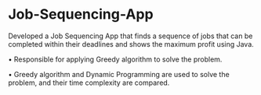 # Job-Sequencing-App
Developed a Job Sequencing App that finds a sequence of jobs that can be completed within their deadlines and shows the maximum profit using Java.

• Responsible for applying Greedy algorithm to solve the problem.

• Greedy algorithm and Dynamic Programming are used to solve the problem, and their time complexity are compared.

